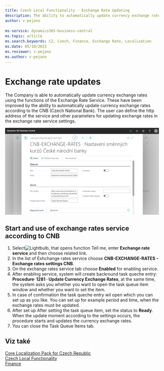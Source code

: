```yaml
---
title: Czech Local Functionality - Exchange Rate Updating
description: The ability to automatically update currency exchange rates from the CNB (Czech National Bank) in the Czech version of Business Central.
author: v-pejano

ms-service: dynamics365-business-central
ms.topic: article
ms.search.keywords: CZ, Czech, Finance, Exchange Rate, Localization
ms.date: 05/10/2023
ms.reviewer: v-pejano
ms.author: v-pejano
---
```


# Exchange rate updates

The Company is able to automatically update currency exchange rates using the functions of the Exchange Rate Service.
These have been improved by the ability to automatically update currency exchange rates according to the CNB (Czech National Bank).
The user can define the http address of the service and other parameters for updating exchange rates in the exchange rate service settings.

![Exchange Rates updates](Media/update-exchange-rates.png)
## Start and use of exchange rates service according to CNB 
1. Select![Lightbulb, that opens function Tell me](../../media/ui-search/search_small.png "Tell me what do you want to do"), enter **Exchange rate service** and then choose related link.
2. In the list of Exhchange rates service choose **CNB-EXCHANGE-RATES - Exchange rates settings CNB**.
3. On the exchange rates service tab choose **Enabled** for enabling service.
4. After enabling service, system will create backround task queche entry: **Procedure∙ 1281 ∙ Update Currency Exchange Rates**, at the same time, the system asks you whether you want to open the task queue item window and whether you want to set the item.
5. In case of confirmation the task queche entry wil open which you can set up as you like. You can set up for example period and time, when the exchange rates must be updated.
6. After set up After setting the task queue item, set the status to **Ready**. When the update moment according to the settings occurs, the procedure starts and updates the currency exchange rates.
7. You can close the Task Queue Items tab.



## Viz také

[Core Localization Pack for Czech Republic](ui-extensions-core-localization-pack-cz.md)  
[Czech Local Functionality](czech-local-functionality.md)  
[Finance](finance.md)  

